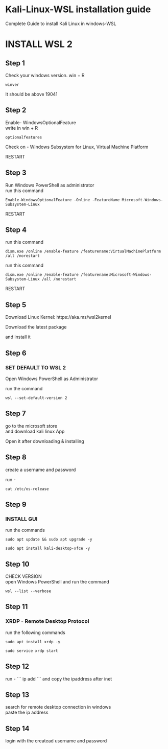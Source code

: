 # Kali-Linux-WSL installation guide
Complete Guide to install Kali Linux in windows-WSL

<h1>INSTALL WSL 2</h1>
<h2>Step 1</h2>

Check your windows version.
win + R <br>

```
winver
```
It should be above 19041 <br>

<h2>Step 2</h2>

Enable- WindowsOptionalFeature <br>
write in win + R<br>
```
optionalfeatures
```
Check on - Windows Subsystem for Linux, Virtual Machine Platform <br>

RESTART <br>

<h2>Step 3</h2>

Run Windows PowerShell as administrator <br>
run this command<br>
```
Enable-WindowsOptionalFeature -Online -FeatureName Microsoft-Windows-Subsystem-Linux 
```

RESTART <br>

<h2>Step 4</h2>

run this command<br>
```
dism.exe /online /enable-feature /featurename:VirtualMachinePlatform /all /norestart
```

run this command<br>
```
dism.exe /online /enable-feature /featurename:Microsoft-Windows-Subsystem-Linux /all /norestart
```
RESTART <br>

<h2>Step 5</h2>
Download Linux Kernel: https://aka.ms/wsl2kernel <br>

Download the latest package <br>

and install it <br>

<h2>Step 6</h2>

<h3>SET DEFAULT TO WSL 2</h3>

Open Windows PowerShell as Administrator<br>

run the command <br>
```
wsl --set-default-version 2
```
<h2>Step 7</h2>
go to the microsoft store <br>
and download kali linux App <br>

Open it after downloading & installing <br>

<h2>Step 8</h2>

create a username and password <br>

run - 
```
cat /etc/os-release
```
<h2>Step 9</h2>
<h3>INSTALL GUI</h3>
  
run the commands<br>
```  
sudo apt update && sudo apt upgrade -y
```
```
sudo apt install kali-desktop-xfce -y
```
<h2>Step 10</h2>
CHECK VERSION <br>
open Windows PowerShell and run the command <br>

```
wsl --list --verbose
```

<h2>Step 11</h2>
<h3>XRDP - Remote Desktop Protocol</h3>

run the following commands <br>
```
sudo apt install xrdp -y
```
```
sudo service xrdp start
```
<h2>Step 12</h2>
run - 
```
ip add
```
and copy the ipaddress after inet <br>

<h2>Step 13</h2>
search for remote desktop connection in windows <br>
paste the ip address <br>

<h2>Step 14</h2>
login with the createad username and password
